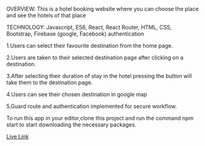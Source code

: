 OVERVIEW: This is a hotel booking website where you can choose the place and see the hotels of that place


TECHNOLOGY: Javascript, ES6, React, React Router, HTML, CSS, Bootstrap, Firebase (google, Facebook) authentication

1.Users can select their favourite destination from the home page.

2.Users are taken to their selected destination page after clicking on a destination.

3.After selecting their duration of stay in the hotel pressing the button will take them to the destination page.

4.Users can see their chosen destination in google map

5.Guard route and authentication implemented for secure workflow.

To run this app in your editor,clone this project and run the command npm start to start downloading the necessary packages.

<a href='https://thirsty-noyce-3109d5.netlify.app/'>Live Link</a>
